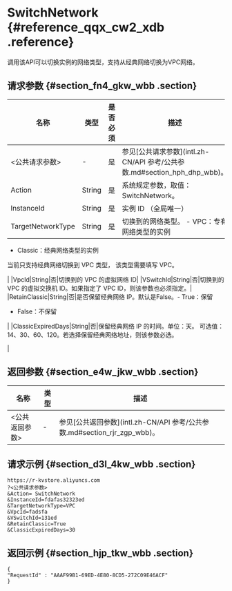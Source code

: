 # SwitchNetwork {#reference_qqx_cw2_xdb .reference}

调用该API可以切换实例的网络类型，支持从经典网络切换为VPC网络。

## 请求参数 {#section_fn4_gkw_wbb .section}

|名称|类型|是否必须|描述|
|--|--|----|--|
|<公共请求参数\>|-|是|参见[公共请求参数](intl.zh-CN/API 参考/公共参数.md#section_hph_dhp_wbb)。|
|Action|String|是|系统规定参数，取值：SwitchNetwork。|
|InstanceId|String|是|实例 ID （全局唯一）|
|TargetNetworkType|String|是|切换到的网络类型。 -   VPC：专有网络类型的实例
-   Classic：经典网络类型的实例

当前只支持经典网络切换到 VPC 类型， 该类型需要填写 VPC。

|
|VpcId|String|否|切换到的 VPC 的虚拟网络 ID|
|VSwitchId|String|否|切换到的 VPC 的虚拟交换机 ID。如果指定了 VPC ID，则该参数也必须指定。|
|RetainClassic|String|否|是否保留经典网络 IP。默认是False。-   True：保留
-   False：不保留

|
|ClassicExpiredDays|String|否|保留经典网络 IP 的时间。单位：天。 可选值：14、30、60、120。若选择保留经典网络地址，则该参数必选。

|

## 返回参数 {#section_e4w_jkw_wbb .section}

|名称|类型|描述|
|--|--|--|
|<公共返回参数\>|-|参见[公共返回参数](intl.zh-CN/API 参考/公共参数.md#section_rjr_zgp_wbb)。|

## 请求示例 {#section_d3l_4kw_wbb .section}

```
https://r-kvstore.aliyuncs.com
?<公共请求参数>
&Action= SwitchNetwork
&InstanceId=fdafas32323ed
&TargetNetworkType=VPC
&VpcId=fadsfa
&VSwitchId=131ed
&RetainClassic=True
&ClassicExpiredDays=30
```

## 返回示例 {#section_hjp_tkw_wbb .section}

```
{
"RequestId" : "AAAF99B1-69ED-4E80-8CD5-272C09E46ACF"
}
```


